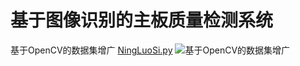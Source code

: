 # 基于图像识别的主板质量检测系统
基于OpenCV的数据集增广 [NingLuoSi.py](https://github.com/Gecko-well/A10/blob/cd684ac84e4b7305e668efd2cb3a6a40b6177041/deeplearn/tools/NingLuoSi.py)
![基于OpenCV的数据集增广](/home/hao/Downloads/plt.png)